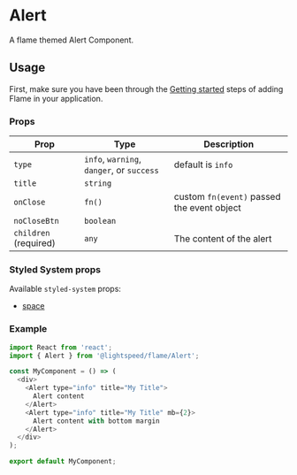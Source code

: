 # Alert

A flame themed Alert Component.

## Usage

First, make sure you have been through the [Getting started](https://github.com/lightspeed/flame#getting-started) steps of adding Flame in your application.

### Props

| Prop                  | Type                                      | Description                                |
| --------------------- | ----------------------------------------- | ------------------------------------------ |
| `type`                | `info`, `warning`, `danger`, or `success` | default is `info`                          |
| `title`               | `string`                                  |                                            |
| `onClose`             | `fn()`                                    | custom `fn(event)` passed the event object |
| `noCloseBtn`          | `boolean`                                 |                                            |
| `children` (required) | `any`                                     | The content of the alert                   |

### Styled System props

Available `styled-system` props:

- [space](https://github.com/jxnblk/styled-system/blob/master/docs/api.md#space)

### Example

```js
import React from 'react';
import { Alert } from '@lightspeed/flame/Alert';

const MyComponent = () => (
  <div>
    <Alert type="info" title="My Title">
      Alert content
    </Alert>
    <Alert type="info" title="My Title" mb={2}>
      Alert content with bottom margin
    </Alert>
  </div>
);

export default MyComponent;
```
